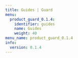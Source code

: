 ```yaml
---
title: Guides | Guard
menu:
  product_guard_0.1.4:
    identifier: guides
    name: Guides
    weight: 40
menu_name: product_guard_0.1.4
info:
  version: 0.1.4
---
```


